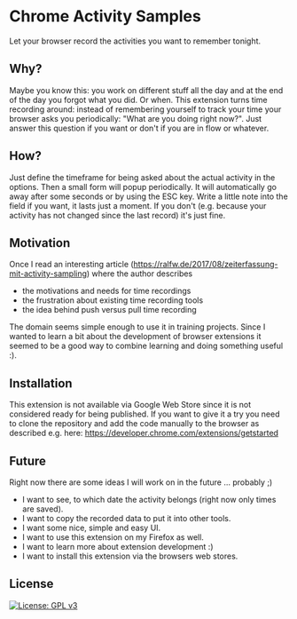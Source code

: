 # Chrome Activity Samples

Let your browser record the activities you want to remember tonight.

## Why?

Maybe you know this: you work on different stuff all the day and at the end of the day you forgot what you did. Or when. 
This extension turns time recording around: instead of remembering yourself to track your time your browser asks you periodically: "What are you doing right now?". Just answer this question if you want or don't if you are in flow or whatever.

## How?

Just define the timeframe for being asked about the actual activity in the options. Then a small form will popup periodically. It will automatically go away after some seconds or by using the ESC key. Write a little note into the field if you want, it lasts just a moment. If you don't (e.g. because your activity has not changed since the last record) it's just fine.

## Motivation

Once I read an interesting article (https://ralfw.de/2017/08/zeiterfassung-mit-activity-sampling) where the author describes
* the motivations and needs for time recordings
* the frustration about existing time recording tools
* the idea behind push versus pull time recording

The domain seems simple enough to use it in training projects. Since I wanted to learn a bit about the development of browser extensions it seemed to be a good way to combine learning and doing something useful :).

## Installation

This extension is not available via Google Web Store since it is not considered ready for being published. If you want to give it a try you need to clone the repository and add the code manually to the browser as described e.g. here: https://developer.chrome.com/extensions/getstarted

## Future

Right now there are some ideas I will work on in the future ... probably ;)

* I want to see, to which date the activity belongs (right now only times are saved).
* I want to copy the recorded data to put it into other tools.
* I want some nice, simple and easy UI.
* I want to use this extension on my Firefox as well.
* I want to learn more about extension development :)
* I want to install this extension via the browsers web stores.

## License

[![License: GPL v3](https://img.shields.io/badge/License-GPL%20v3-blue.svg)](https://www.gnu.org/licenses/gpl-3.0)
